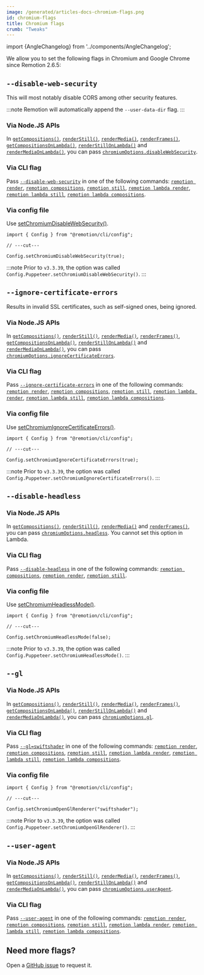 ```yaml
---
image: /generated/articles-docs-chromium-flags.png
id: chromium-flags
title: Chromium flags
crumb: "Tweaks"
---
```


import {AngleChangelog} from '../components/AngleChangelog';

We allow you to set the following flags in Chromium and Google Chrome since Remotion 2.6.5:

## `--disable-web-security`

This will most notably disable CORS among other security features.

:::note
Remotion will automatically append the `--user-data-dir` flag.
:::

### Via Node.JS APIs

In [`getCompositions()`](/docs/renderer/get-compositions#disablewebsecurity), [`renderStill()`](/docs/renderer/render-still#disablewebsecurity), [`renderMedia()`](/docs/renderer/render-media#disablewebsecurity), [`renderFrames()`](/docs/renderer/render-frames#disablewebsecurity), [`getCompositionsOnLambda()`](/docs/lambda/getcompositionsonlambda#disablewebsecurity), [`renderStillOnLambda()`](/docs/lambda/renderstillonlambda#disablewebsecurity) and [`renderMediaOnLambda()`](/docs/lambda/rendermediaonlambda#disablewebsecurity), you can pass [`chromiumOptions.disableWebSecurity`](/docs/renderer/render-still#disablewebsecurity).

### Via CLI flag

Pass [`--disable-web-security`](/docs/cli/render#--disable-web-security) in one of the following commands: [`remotion render`](/docs/cli/render), [`remotion compositions`](/docs/cli/compositions), [`remotion still`](/docs/cli/still), [`remotion lambda render`](/docs/lambda/cli/render), [`remotion lambda still`](/docs/lambda/cli/still), [`remotion lambda compositions`](/docs/lambda/cli/compositions).

### Via config file

Use [setChromiumDisableWebSecurity()](/docs/config#setchromiumdisablewebsecurity).

```tsx twoslash
import { Config } from "@remotion/cli/config";

// ---cut---

Config.setChromiumDisableWebSecurity(true);
```

:::note
Prior to `v3.3.39`, the option was called `Config.Puppeteer.setChromiumDisableWebSecurity()`.
:::

## `--ignore-certificate-errors`

Results in invalid SSL certificates, such as self-signed ones, being ignored.

### Via Node.JS APIs

In [`getCompositions()`](/docs/renderer/get-compositions#ignorecertificateerrors), [`renderStill()`](/docs/renderer/render-still#ignorecertificateerrors), [`renderMedia()`](/docs/renderer/render-media#ignorecertificateerrors), [`renderFrames()`](/docs/renderer/render-frames#ignorecertificateerrors), [`getCompositionsOnLambda()`](/docs/lambda/getcompositionsonlambda#disablewebsecurity), [`renderStillOnLambda()`](/docs/lambda/renderstillonlambda#ignorecertificateerrors) and [`renderMediaOnLambda()`](/docs/lambda/rendermediaonlambda#ignorecertificateerrors), you can pass [`chromiumOptions.ignoreCertificateErrors`](/docs/renderer/render-still#ignorecertificateerrors).

### Via CLI flag

Pass [`--ignore-certificate-errors`](/docs/cli/render#--ignore-certificate-errors) in one of the following commands: [`remotion render`](/docs/cli/render), [`remotion compositions`](/docs/cli/compositions), [`remotion still`](/docs/cli/still), [`remotion lambda render`](/docs/lambda/cli/render), [`remotion lambda still`](/docs/lambda/cli/still), [`remotion lambda compositions`](/docs/lambda/cli/compositions).

### Via config file

Use [setChromiumIgnoreCertificateErrors()](/docs/config#setchromiumignorecertificateerrors).

```tsx twoslash
import { Config } from "@remotion/cli/config";

// ---cut---

Config.setChromiumIgnoreCertificateErrors(true);
```

:::note
Prior to `v3.3.39`, the option was called `Config.Puppeteer.setChromiumIgnoreCertificateErrors()`.
:::

## `--disable-headless`

<Options id="headless"  />

### Via Node.JS APIs

In [`getCompositions()`](/docs/renderer/get-compositions#headless), [`renderStill()`](/docs/renderer/render-still#headless), [`renderMedia()`](/docs/renderer/render-media#headless) and [`renderFrames()`](/docs/renderer/render-frames#headless), you can pass [`chromiumOptions.headless`](/docs/renderer/render-still#headless). You cannot set this option in Lambda.

### Via CLI flag

Pass [`--disable-headless`](/docs/cli/render#--disable-headless) in one of the following commands: [`remotion compositions`](/docs/cli/compositions), [`remotion render`](/docs/cli/render), [`remotion still`](/docs/cli/still).

### Via config file

Use [setChromiumHeadlessMode()](/docs/config#setchromiumheadlessmode).

```tsx twoslash
import { Config } from "@remotion/cli/config";

// ---cut---

Config.setChromiumHeadlessMode(false);
```

:::note
Prior to `v3.3.39`, the option was called `Config.Puppeteer.setChromiumHeadlessMode()`.
:::

## `--gl`

<Options id="gl" />

### Via Node.JS APIs

In [`getCompositions()`](/docs/renderer/get-compositions#gl), [`renderStill()`](/docs/renderer/render-still#gl), [`renderMedia()`](/docs/renderer/render-media#gl), [`renderFrames()`](/docs/renderer/render-frames#gl), [`getCompositionsOnLambda()`](/docs/lambda/getcompositionsonlambda#gl), [`renderStillOnLambda()`](/docs/lambda/renderstillonlambda#gl) and [`renderMediaOnLambda()`](/docs/lambda/rendermediaonlambda#gl), you can pass [`chromiumOptions.gl`](/docs/renderer/render-still#gl).

### Via CLI flag

Pass [`--gl=swiftshader`](/docs/cli) in one of the following commands: [`remotion render`](/docs/cli/render), [`remotion compositions`](/docs/cli/compositions), [`remotion still`](/docs/cli/still), [`remotion lambda render`](/docs/lambda/cli/render), [`remotion lambda still`](/docs/lambda/cli/still), [`remotion lambda compositions`](/docs/lambda/cli/compositions).

### Via config file

```tsx twoslash
import { Config } from "@remotion/cli/config";

// ---cut---

Config.setChromiumOpenGlRenderer("swiftshader");
```

:::note
Prior to `v3.3.39`, the option was called `Config.Puppeteer.setChromiumOpenGlRenderer()`.
:::

## `--user-agent`<AvailableFrom v="3.3.83"/>

### Via Node.JS APIs

In [`getCompositions()`](/docs/renderer/get-compositions#useragent), [`renderStill()`](/docs/renderer/render-still#useragent), [`renderMedia()`](/docs/renderer/render-media#useragent), [`renderFrames()`](/docs/renderer/render-frames#useragent), [`getCompositionsOnLambda()`](/docs/lambda/getcompositionsonlambda#useragent), [`renderStillOnLambda()`](/docs/lambda/renderstillonlambda#useragent) and [`renderMediaOnLambda()`](/docs/lambda/rendermediaonlambda#chromiumoptions), you can pass [`chromiumOptions.userAgent`](/docs/renderer/render-still#useragent).

### Via CLI flag

Pass [`--user-agent`](/docs/cli) in one of the following commands: [`remotion render`](/docs/cli/render), [`remotion compositions`](/docs/cli/compositions), [`remotion still`](/docs/cli/still), [`remotion lambda render`](/docs/lambda/cli/render), [`remotion lambda still`](/docs/lambda/cli/still), [`remotion lambda compositions`](/docs/lambda/cli/compositions).

## Need more flags?

Open a [GitHub issue](https://github.com/remotion-dev/remotion/issues/new?assignees=&labels=&template=feature_request.md&title=) to request it.
